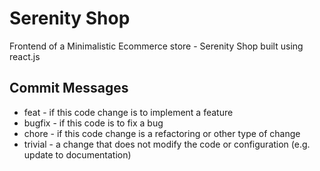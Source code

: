 # Serenity Shop

Frontend of a Minimalistic Ecommerce store - Serenity Shop built using react.js

## Commit Messages

- feat - if this code change is to implement a feature
- bugfix - if this code is to fix a bug
- chore - if this code change is a refactoring or other type of change
- trivial - a change that does not modify the code or configuration (e.g. update to
  documentation)
